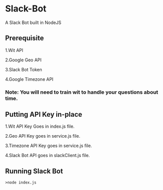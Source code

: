 # Slack-Bot
A Slack Bot built in NodeJS

## Prerequisite
1.Wit API

2.Google Geo API

3.Slack Bot Token

4.Google Timezone API

### Note: You will need to train wit to handle your questions about time.

## Putting API Key in-place
1.Wit API Key Goes in index.js file.

2.Geo API Key goes in service.js file.

3.Timezone API Key goes in service.js file.

4.Slack Bot API goes in slackClient.js file.

## Running Slack Bot
```
>node index.js
```
